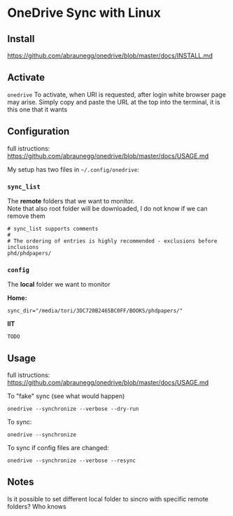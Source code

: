# OneDrive Sync with Linux

## Install 
https://github.com/abraunegg/onedrive/blob/master/docs/INSTALL.md

## Activate
`onedrive`
To activate, when URI is requested, after login white browser page may arise. Simply copy and paste the URL at the top into the terminal, it is this one that it wants
  
## Configuration
full istructions:  https://github.com/abraunegg/onedrive/blob/master/docs/USAGE.md  

My setup has two files in `~/.config/onedrive`:

### `sync_list`
The **remote** folders that we want to monitor.   
Note that also root folder will be downloaded, I do not know if we can remove them
~~~
# sync_list supports comments
#
# The ordering of entries is highly recommended - exclusions before inclusions
phd/phdpapers/
~~~

### `config`
The **local** folder we want to monitor

**Home:**
~~~
sync_dir="/media/tori/3DC720B2465BC0FF/BOOKS/phdpapers/"
~~~
**IIT**
~~~
TODO
~~~

## Usage 
full istructions:  https://github.com/abraunegg/onedrive/blob/master/docs/USAGE.md  

To "fake" sync (see what would happen)
~~~
onedrive --synchronize --verbose --dry-run 
~~~

To sync:
~~~
onedrive --synchronize
~~~

To sync if config files are changed:
~~~
onedrive --synchronize --verbose --resync
~~~


## Notes
Is it possible to set different local folder to sincro with specific remote folders? Who knows
